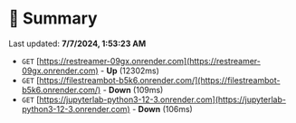 # 📖 Summary
Last updated: **7/7/2024, 1:53:23 AM**

- `GET` [https://restreamer-09gx.onrender.com](https://restreamer-09gx.onrender.com) - **Up** (12302ms)
- `GET` [https://filestreambot-b5k6.onrender.com/](https://filestreambot-b5k6.onrender.com/) - **Down** (109ms)
- `GET` [https://jupyterlab-python3-12-3.onrender.com](https://jupyterlab-python3-12-3.onrender.com) - **Down** (106ms)
